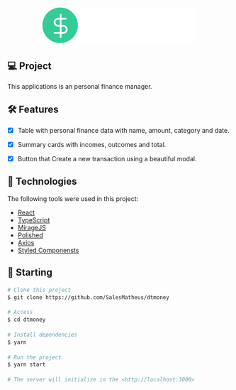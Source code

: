 <h1 align="center">
    <img height="80" src=".github/logo.svg" alt="Dtmoney" />
</h1>




## 💻 Project

This applications is an personal finance manager.



## :hammer_and_wrench: Features

-   [X] Table with personal finance data with name, amount, category and date.
-   [X] Summary cards with incomes, outcomes and total.
-   [X] Button that Create a new transaction using a beautiful modal.



## 🧪  Technologies

The following tools were used in this project:

- [React](https://pt-br.reactjs.org/)
- [TypeScript](https://www.typescriptlang.org/)
- [MirageJS](https://miragejs.com/)
- [Polished](https://polished.js.org/)
- [Axios](https://github.com/axios/axios)
- [Styled Componensts](https://styled-components.com/)



## 🚀 Starting

```bash
# Clone this project
$ git clone https://github.com/SalesMatheus/dtmoney

# Access
$ cd dtmoney

# Install dependencies
$ yarn

# Run the project
$ yarn start

# The server will initialize in the <http://localhost:3000>
```